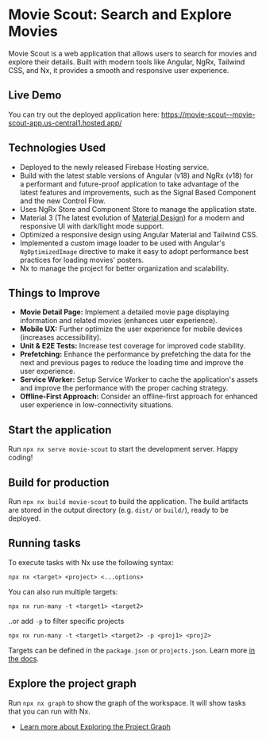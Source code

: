 # Movie Scout: Search and Explore Movies

Movie Scout is a web application that allows users to search for movies and explore their details. Built with modern tools like Angular, NgRx, Tailwind CSS, and Nx, it provides a smooth and responsive user experience.

## Live Demo

You can try out the deployed application here: https://movie-scout--movie-scout-app.us-central1.hosted.app/

## Technologies Used

- Deployed to the newly released Firebase Hosting service.
- Build with the latest stable versions of Angular (v18) and NgRx (v18) for a performant and future-proof application to take advantage of the latest features and improvements, such as the Signal Based Component and the new Control Flow.
- Uses NgRx Store and Component Store to manage the application state.
- Material 3 (The latest evolution of [Material Design](https://m3.material.io/)) for a modern and responsive UI with dark/light mode support.
- Optimized a responsive design using Angular Material and Tailwind CSS.
- Implemented a custom image loader to be used with Angular's `NgOptimizedImage` directive to make it easy to adopt performance best practices for loading movies' posters.
- Nx to manage the project for better organization and scalability.

## Things to Improve

- **Movie Detail Page:** Implement a detailed movie page displaying information and related movies (enhances user experience).
- **Mobile UX:** Further optimize the user experience for mobile devices (increases accessibility).
- **Unit & E2E Tests:** Increase test coverage for improved code stability.
- **Prefetching:** Enhance the performance by prefetching the data for the next and previous pages to reduce the loading time and improve the user experience.
- **Service Worker:** Setup Service Worker to cache the application's assets and improve the performance with the proper caching strategy.
- **Offline-First Approach:** Consider an offline-first approach for enhanced user experience in low-connectivity situations.

## Start the application

Run `npx nx serve movie-scout` to start the development server. Happy coding!

## Build for production

Run `npx nx build movie-scout` to build the application. The build artifacts are stored in the output directory (e.g. `dist/` or `build/`), ready to be deployed.

## Running tasks

To execute tasks with Nx use the following syntax:

```
npx nx <target> <project> <...options>
```

You can also run multiple targets:

```
npx nx run-many -t <target1> <target2>
```

..or add `-p` to filter specific projects

```
npx nx run-many -t <target1> <target2> -p <proj1> <proj2>
```

Targets can be defined in the `package.json` or `projects.json`. Learn more [in the docs](https://nx.dev/features/run-tasks).

## Explore the project graph

Run `npx nx graph` to show the graph of the workspace.
It will show tasks that you can run with Nx.

- [Learn more about Exploring the Project Graph](https://nx.dev/core-features/explore-graph)
